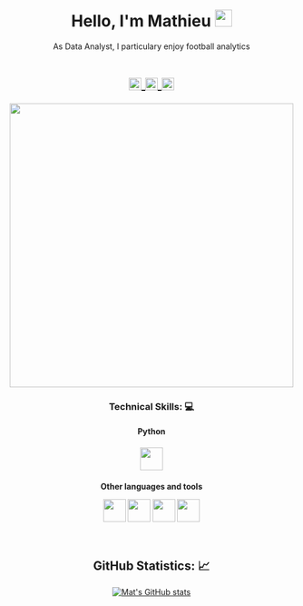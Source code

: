 <!-- Title -->
<h1 align="center">Hello, I'm Mathieu 
  <img src="https://raw.githubusercontent.com/iampavangandhi/iampavangandhi/master/gifs/Hi.gif" 
       width="30px">
  </h2></h1>


<!-- Quote -->
<p align="center">As Data Analyst, I particulary enjoy football analytics
  
  <!-- Social Network -->

<h1 align="center">

<a href="https://www.linkedin.com/in/mathieu-lengrand-98450024b/">
  <img align="center" 
       alt="Linkdein" 
       width="22px" 
       src="https://user-images.githubusercontent.com/55005374/103146171-312a4c00-470b-11eb-8839-992580bb8206.png" />
  </a>

  
<a href="https://medium.com/@mathieu.lengrand">
  <img align="center" 
       alt="Medium" 
       width="22px" 
       src="https://github.com/user-attachments/assets/e85bbd22-53f4-43f9-95fa-8f4dd767983b" />
  </a>
  
<a href="mailto:mathieu.lengrand@gmail.com">
  <img align="center" 
       alt="Gmail" 
       width="22px" 
       src="https://user-images.githubusercontent.com/55005374/103146250-0d1b3a80-470c-11eb-8ead-a92232d45d6e.png" />
  </a>
</h1>




<!-- Background -->

<!-- I do add this "&nbsp;" because I can't center the GIFT, let me know if you know how do it -->
<div align="center">
  <img src="https://github.com/user-attachments/assets/dd37ecc8-c962-4866-b0db-9efe53ed8249" 
       width="500px">
</div>

<!-- Technical Skills -->
<p><H3 align="center"><strong> Technical Skills: 💻 </strong></p>


<h4 align="center">
  Python 
</h4>

<p><H4 align="center"> 

<code><img height="40" src="https://github.com/user-attachments/assets/4c280a55-7ae0-4c90-b511-f230f0194bf4"></code>

</p>

<p><H4 align="center"> Other languages and tools </p>
  
  <code><img height="40" src="https://github.com/user-attachments/assets/acd0f366-963c-4519-9650-0a27753f7bd2"></code>
  <code><img height="40" src="https://github.com/user-attachments/assets/b408b784-fa46-4103-b942-0924079412e3"></code>
  <code><img height="40" src="https://github.com/user-attachments/assets/096b1795-2d50-4992-bd8f-6c3b57cb2e15"></code>
  <code><img height="40" src="https://github.com/user-attachments/assets/6deeb8bc-1dae-4ae1-a9a7-665d1e983e52"></code>


  </p>
  
&nbsp;  


<!-- GitHub Stats -->
<H2 align="center"><strong>GitHub Statistics: 📈
  </strong>
</H2>
    <p align="center">
      <div align="center">
    </p>

[![Mat's GitHub stats](https://github-readme-stats.vercel.app/api?username=mat456&theme=dark&hide=prs,issues)](https://github.com/mat456/github-readme-stats)

  
